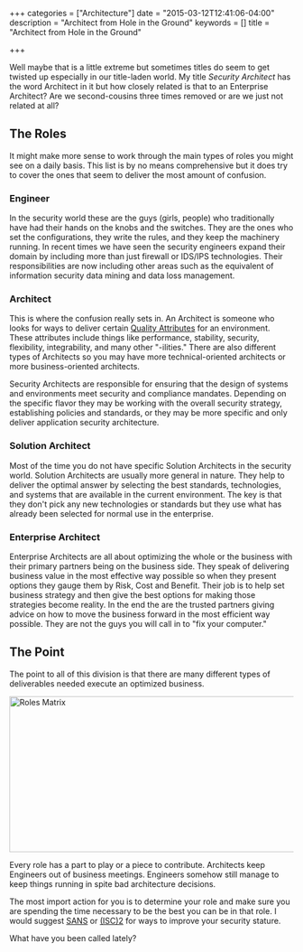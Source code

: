 +++
categories = ["Architecture"]
date = "2015-03-12T12:41:06-04:00"
description = "Architect from Hole in the Ground"
keywords = []
title = "Architect from Hole in the Ground"

+++

Well maybe that is a little extreme but sometimes titles do seem to get twisted up especially in our title-laden world. My title *Security Architect* has the word Architect in it but how closely related is that to an Enterprise Architect? Are we second-cousins three times removed or are we just not related at all?

## The Roles

It might make more sense to work through the main types of roles you might see on a daily basis. This list is by no means comprehensive but it does try to cover the ones that seem to deliver the most amount of confusion.

### Engineer

In the security world these are the guys (girls, people) who traditionally have had their hands on the knobs and the switches. They are the ones who set the configurations, they write the rules, and they keep the machinery running. In recent times we have seen the security engineers expand their domain by including more than just firewall or IDS/IPS technologies. Their responsibilities are now including other areas such as the equivalent of information security data mining and data loss management.

### Architect

This is where the confusion really sets in. An Architect is someone who looks for ways to deliver certain [Quality Attributes][1] for an environment. These attributes include things like performance, stability, security, flexibility, integrability, and many other "-ilities." There are also different types of Architects so you may have more technical-oriented architects or more business-oriented architects.

Security Architects are responsible for ensuring that the design of systems and environments meet security and compliance mandates. Depending on the specific flavor they may be working with the overall security strategy, establishing policies and standards, or they may be more specific and only deliver application security architecture.

### Solution Architect

Most of the time you do not have specific Solution Architects in the security world. Solution Architects are usually more general in nature. They help to deliver the optimal answer by selecting the best standards, technologies, and systems that are available in the current environment. The key is that they don't pick any new technologies or standards but they use what has already been selected for normal use in the enterprise.

### Enterprise Architect

Enterprise Architects are all about optimizing the whole or the business with their primary partners being on the business side. They speak of delivering business value in the most effective way possible so when they present options they gauge them by Risk, Cost and Benefit. Their job is to help set business strategy and then give the best options for making those strategies become reality. In the end the are the trusted partners giving advice on how to move the business forward in the most efficient way possible. They are not the guys you will call in to "fix your computer."

## The Point

The point to all of this division is that there are many different types of deliverables needed execute an optimized business.

[<img src="http://www.secretchipmunk.com/wp-content/uploads/2013/08/archRolesMatrix3.png" alt="Roles Matrix" width="622" height="276" class="alignnone size-full wp-image-154" />][2]

Every role has a part to play or a piece to contribute. Architects keep Engineers out of business meetings. Engineers somehow still manage to keep things running in spite bad architecture decisions.

The most import action for you is to determine your role and make sure you are spending the time necessary to be the best you can be in that role. I would suggest [SANS][3] or [(ISC)2][4] for ways to improve your security stature.

What have you been called lately?

 [1]: http://bit.ly/175q0K9
 [2]: http://www.secretchipmunk.com/wp-content/uploads/2013/08/archRolesMatrix3.png
 [3]: http://www.sans.org/
 [4]: https://www.isc2.org/

